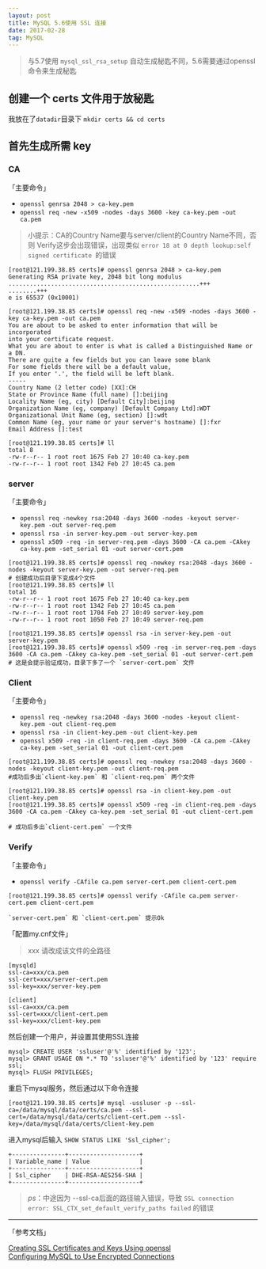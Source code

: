 ```yaml
---
layout: post
title: MySQL 5.6使用 SSL 连接
date: 2017-02-28
tag: MySQL
---
```


> 与5.7使用 `mysql_ssl_rsa_setup` 自动生成秘匙不同，5.6需要通过openssl命令来生成秘匙

##  创建一个 certs 文件用于放秘匙

我放在了`datadir`目录下
`mkdir certs && cd certs`

##  首先生成所需 key
### CA
「主要命令」

- `openssl genrsa 2048 > ca-key.pem`
- `openssl req -new -x509 -nodes -days 3600 -key ca-key.pem -out ca.pem`

> 小提示：CA的Country Name要与server/client的Country Name不同，否则 Verify这步会出现错误，出现类似 `error 18 at 0 depth lookup:self signed certificate `的错误

```
[root@121.199.38.85 certs]# openssl genrsa 2048 > ca-key.pem
Generating RSA private key, 2048 bit long modulus
......................................................+++
........+++
e is 65537 (0x10001)

[root@121.199.38.85 certs]# openssl req -new -x509 -nodes -days 3600 -key ca-key.pem -out ca.pem
You are about to be asked to enter information that will be incorporated
into your certificate request.
What you are about to enter is what is called a Distinguished Name or a DN.
There are quite a few fields but you can leave some blank
For some fields there will be a default value,
If you enter '.', the field will be left blank.
-----
Country Name (2 letter code) [XX]:CH
State or Province Name (full name) []:beijing
Locality Name (eg, city) [Default City]:beijing
Organization Name (eg, company) [Default Company Ltd]:WDT
Organizational Unit Name (eg, section) []:wdt
Common Name (eg, your name or your server's hostname) []:fxr
Email Address []:test

[root@121.199.38.85 certs]# ll
total 8
-rw-r--r-- 1 root root 1675 Feb 27 10:40 ca-key.pem
-rw-r--r-- 1 root root 1342 Feb 27 10:45 ca.pem
```

### server
「主要命令」

- `openssl req -newkey rsa:2048 -days 3600 -nodes -keyout server-key.pem -out server-req.pem`
- `openssl rsa -in server-key.pem -out server-key.pem`
- `openssl x509 -req -in server-req.pem -days 3600 -CA ca.pem -CAkey ca-key.pem -set_serial 01 -out server-cert.pem`

```
[root@121.199.38.85 certs]# openssl req -newkey rsa:2048 -days 3600 -nodes -keyout server-key.pem -out server-req.pem
# 创建成功后目录下变成4个文件
[root@121.199.38.85 certs]# ll
total 16
-rw-r--r-- 1 root root 1675 Feb 27 10:40 ca-key.pem
-rw-r--r-- 1 root root 1342 Feb 27 10:45 ca.pem
-rw-r--r-- 1 root root 1704 Feb 27 10:49 server-key.pem
-rw-r--r-- 1 root root 1050 Feb 27 10:49 server-req.pem

[root@121.199.38.85 certs]# openssl rsa -in server-key.pem -out server-key.pem
[root@121.199.38.85 certs]# openssl x509 -req -in server-req.pem -days 3600 -CA ca.pem -CAkey ca-key.pem -set_serial 01 -out server-cert.pem
# 这是会提示验证成功，目录下多了一个 `server-cert.pem` 文件
```

### Client

「主要命令」

- `openssl req -newkey rsa:2048 -days 3600 -nodes -keyout client-key.pem -out client-req.pem` 
- `openssl rsa -in client-key.pem -out client-key.pem`
- `openssl x509 -req -in client-req.pem -days 3600 -CA ca.pem -CAkey ca-key.pem -set_serial 01 -out client-cert.pem`

```
[root@121.199.38.85 certs]# openssl req -newkey rsa:2048 -days 3600 -nodes -keyout client-key.pem -out client-req.pem
#成功后多出`client-key.pem` 和 `client-req.pem` 两个文件

[root@121.199.38.85 certs]# openssl rsa -in client-key.pem -out client-key.pem
[root@121.199.38.85 certs]# openssl x509 -req -in client-req.pem -days 3600 -CA ca.pem -CAkey ca-key.pem -set_serial 01 -out client-cert.pem

# 成功后多出`client-cert.pem` 一个文件
```
### Verify

「主要命令」

- `openssl verify -CAfile ca.pem server-cert.pem client-cert.pem`

```
[root@121.199.38.85 certs]# openssl verify -CAfile ca.pem server-cert.pem client-cert.pem

`server-cert.pem` 和 `client-cert.pem` 提示Ok
```

「配置my.cnf文件」

> xxx 请改成该文件的全路径

```
[mysqld]
ssl-ca=xxx/ca.pem
ssl-cert=xxx/server-cert.pem
ssl-key=xxx/server-key.pem

[client]
ssl-ca=xxx/ca.pem
ssl-cert=xxx/client-cert.pem
ssl-key=xxx/client-key.pem
```
然后创建一个用户，并设置其使用SSL连接

```
mysql> CREATE USER 'ssluser'@'%' identified by '123';
mysql> GRANT USAGE ON *.* TO 'ssluser'@'%' identified by '123' require ssl;
mysql> FLUSH PRIVILEGES;
```

重启下mysql服务，然后通过以下命令连接

```
[root@121.199.38.85 certs]# mysql -ussluser -p --ssl-ca=/data/mysql/data/certs/ca.pem --ssl-cert=/data/mysql/data/certs/client-cert.pem --ssl-key=/data/mysql/data/certs/client-key.pem
```

进入mysql后输入 `SHOW STATUS LIKE 'Ssl_cipher';`

```
+---------------+--------------------+
| Variable_name | Value              |
+---------------+--------------------+
| Ssl_cipher    | DHE-RSA-AES256-SHA |
+---------------+--------------------+
```

> *ps*：中途因为 --ssl-ca后面的路径输入错误，导致 `SSL connection error: SSL_CTX_set_default_verify_paths failed` 的错误

--- 

「参考文档」

[Creating SSL Certificates and Keys Using openssl](https://dev.mysql.com/doc/refman/5.6/en/creating-ssl-files-using-openssl.html#creating-ssl-files-using-openssl-unix-command-line)<br/>
[Configuring MySQL to Use Encrypted Connections](https://dev.mysql.com/doc/refman/5.6/en/using-secure-connections.html)


